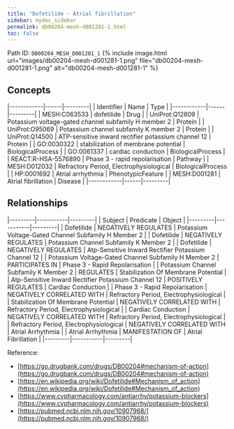 ```yaml
---
title: "Dofetilide - Atrial fibrillation"
sidebar: mydoc_sidebar
permalink: db00204-mesh-d001281-1.html
toc: false 
---
```



Path ID: `DB00204_MESH_D001281_1`
{% include image.html url="images/db00204-mesh-d001281-1.png" file="db00204-mesh-d001281-1.png" alt="db00204-mesh-d001281-1" %}

## Concepts

|------------|------|---------|
| Identifier | Name | Type    |
|------------|------|---------|
| MESH:C063533 | dofetilide | Drug |
| UniProt:Q12809 | Potassium voltage-gated channel subfamily H member 2 | Protein |
| UniProt:O95069 | Potassium channel subfamily K member 2 | Protein |
| UniProt:Q14500 | ATP-sensitive inward rectifier potassium channel 12 | Protein |
| GO:0030322 | stabilization of membrane potential | BiologicalProcess |
| GO:0061337 | cardiac conduction | BiologicalProcess |
| REACT:R-HSA-5576890 | Phase 3 - rapid repolarisation | Pathway |
| MESH:D012032 | Refractory Period, Electrophysiological | BiologicalProcess |
| HP:0001692 | Atrial arrhythmia | PhenotypicFeature |
| MESH:D001281 | Atrial fibrillation | Disease |
|------------|------|---------|

## Relationships

|---------|-----------|---------|
| Subject | Predicate | Object  |
|---------|-----------|---------|
| Dofetilide | NEGATIVELY REGULATES | Potassium Voltage-Gated Channel Subfamily H Member 2 |
| Dofetilide | NEGATIVELY REGULATES | Potassium Channel Subfamily K Member 2 |
| Dofetilide | NEGATIVELY REGULATES | Atp-Sensitive Inward Rectifier Potassium Channel 12 |
| Potassium Voltage-Gated Channel Subfamily H Member 2 | PARTICIPATES IN | Phase 3 - Rapid Repolarisation |
| Potassium Channel Subfamily K Member 2 | REGULATES | Stabilization Of Membrane Potential |
| Atp-Sensitive Inward Rectifier Potassium Channel 12 | POSITIVELY REGULATES | Cardiac Conduction |
| Phase 3 - Rapid Repolarisation | NEGATIVELY CORRELATED WITH | Refractory Period, Electrophysiological |
| Stabilization Of Membrane Potential | NEGATIVELY CORRELATED WITH | Refractory Period, Electrophysiological |
| Cardiac Conduction | NEGATIVELY CORRELATED WITH | Refractory Period, Electrophysiological |
| Refractory Period, Electrophysiological | NEGATIVELY CORRELATED WITH | Atrial Arrhythmia |
| Atrial Arrhythmia | MANIFESTATION OF | Atrial Fibrillation |
|---------|-----------|---------|

Reference: 
  - [https://go.drugbank.com/drugs/DB00204#mechanism-of-action](https://go.drugbank.com/drugs/DB00204#mechanism-of-action)
  - [https://en.wikipedia.org/wiki/Dofetilide#Mechanism_of_action](https://en.wikipedia.org/wiki/Dofetilide#Mechanism_of_action)
  - [https://www.cvpharmacology.com/antiarrhy/potassium-blockers](https://www.cvpharmacology.com/antiarrhy/potassium-blockers)
  - [https://pubmed.ncbi.nlm.nih.gov/10907968/](https://pubmed.ncbi.nlm.nih.gov/10907968/)
